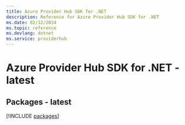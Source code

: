 ```yaml
---
title: Azure Provider Hub SDK for .NET
description: Reference for Azure Provider Hub SDK for .NET
ms.date: 02/12/2024
ms.topic: reference
ms.devlang: dotnet
ms.service: providerhub
---
```

# Azure Provider Hub SDK for .NET - latest
## Packages - latest
[!INCLUDE [packages](provider-hub-index.md)]